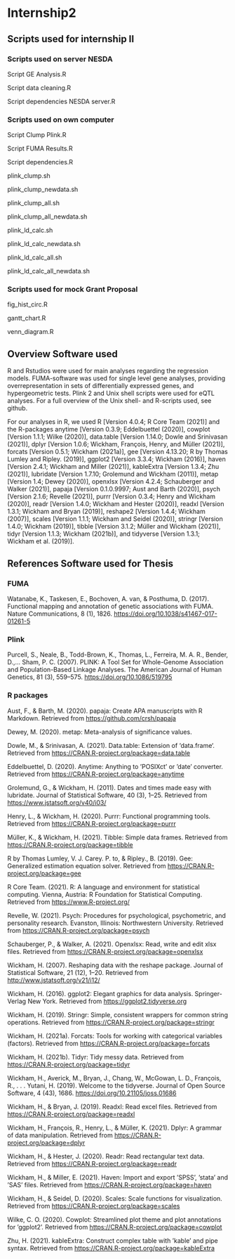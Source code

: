 # Internship2
## Scripts used for internship II
### Scripts used on server NESDA
Script GE Analysis.R

Script data cleaning.R

Script dependencies NESDA server.R

### Scripts used on own computer
Script Clump Plink.R

Script FUMA Results.R

Script dependencies.R

plink_clump.sh

plink_clump_newdata.sh

plink_clump_all.sh

plink_clump_all_newdata.sh

plink_ld_calc.sh 

plink_ld_calc_newdata.sh

plink_ld_calc_all.sh

plink_ld_calc_all_newdata.sh

### Scripts used for mock Grant Proposal
fig_hist_circ.R

gantt_chart.R

venn_diagram.R 

## Overview Software used
R and Rstudios were used for main analyses regarding the regression models. FUMA-software was used for single level gene analyses, providing overrepresentation in sets of differentially expressed genes, and hypergeometric tests. Plink 2 and Unix shell scripts were used for eQTL analyses. For a full overview of the Unix shell- and R-scripts used, see github.

For our analyses in R, we used R [Version 4.0.4; R Core Team (2021)] and the R-packages anytime [Version 0.3.9; Eddelbuettel (2020)], cowplot [Version 1.1.1; Wilke (2020)], data.table [Version 1.14.0; Dowle and Srinivasan (2021)], dplyr [Version 1.0.6; Wickham, François, Henry, and Müller (2021)], forcats [Version 0.5.1; Wickham (2021a)], gee [Version 4.13.20; R by Thomas Lumley and Ripley. (2019)], ggplot2 [Version 3.3.4; Wickham (2016)], haven [Version 2.4.1; Wickham and Miller (2021)], kableExtra [Version 1.3.4; Zhu (2021)], lubridate [Version 1.7.10; Grolemund and Wickham (2011)], metap [Version 1.4; Dewey (2020)], openxlsx [Version 4.2.4; Schauberger and Walker (2021)], papaja [Version 0.1.0.9997; Aust and Barth (2020)], psych [Version 2.1.6; Revelle (2021)], purrr [Version 0.3.4; Henry and Wickham (2020)], readr [Version 1.4.0; Wickham and Hester (2020)], readxl [Version 1.3.1; Wickham and Bryan (2019)], reshape2 [Version 1.4.4; Wickham (2007)], scales [Version 1.1.1; Wickham and Seidel (2020)], stringr [Version 1.4.0; Wickham (2019)], tibble [Version 3.1.2; Müller and Wickham (2021)], tidyr [Version 1.1.3; Wickham (2021b)], and tidyverse [Version 1.3.1; Wickham et al. (2019)].

## References Software used for Thesis
### FUMA
Watanabe, K., Taskesen, E., Bochoven, A. van, & Posthuma, D. (2017). Functional mapping and annotation of genetic associations with FUMA. Nature Communications, 8 (1), 1826. https://doi.org/10.1038/s41467-017-01261-5

### Plink
Purcell, S., Neale, B., Todd-Brown, K., Thomas, L., Ferreira, M. A. R., Bender, D.,... Sham, P. C. (2007). PLINK: A Tool Set for Whole-Genome Association and Population-Based Linkage Analyses. The American Journal of Human Genetics, 81 (3), 559–575. https://doi.org/10.1086/519795

### R packages
Aust, F., & Barth, M. (2020). papaja: Create APA manuscripts with R Markdown. Retrieved from https://github.com/crsh/papaja

Dewey, M. (2020). metap: Meta-analysis of significance values.

Dowle, M., & Srinivasan, A. (2021). Data.table: Extension of ‘data.frame‘. Retrieved from https://CRAN.R-project.org/package=data.table

Eddelbuettel, D. (2020). Anytime: Anything to ’POSIXct’ or ’date’ converter. Retrieved from https://CRAN.R-project.org/package=anytime

Grolemund, G., & Wickham, H. (2011). Dates and times made easy with lubridate. Journal of Statistical Software, 40 (3), 1–25. Retrieved from https://www.jstatsoft.org/v40/i03/

Henry, L., & Wickham, H. (2020). Purrr: Functional programming tools. Retrieved from https://CRAN.R-project.org/package=purrr

Müller, K., & Wickham, H. (2021). Tibble: Simple data frames. Retrieved from https://CRAN.R-project.org/package=tibble

R by Thomas Lumley, V. J. Carey. P. to, & Ripley., B. (2019). Gee: Generalized estimation equation solver. Retrieved from https://CRAN.R-project.org/package=gee

R Core Team. (2021). R: A language and environment for statistical computing. Vienna, Austria: R Foundation for Statistical Computing. Retrieved from https://www.R-project.org/

Revelle, W. (2021). Psych: Procedures for psychological, psychometric, and personality research. Evanston, Illinois: Northwestern University. Retrieved from https://CRAN.R-project.org/package=psych

Schauberger, P., & Walker, A. (2021). Openxlsx: Read, write and edit xlsx files. Retrieved from https://CRAN.R-project.org/package=openxlsx

Wickham, H. (2007). Reshaping data with the reshape package. Journal of Statistical Software, 21 (12), 1–20. Retrieved from http://www.jstatsoft.org/v21/i12/

Wickham, H. (2016). ggplot2: Elegant graphics for data analysis. Springer-Verlag New York. Retrieved from https://ggplot2.tidyverse.org

Wickham, H. (2019). Stringr: Simple, consistent wrappers for common string operations. Retrieved from https://CRAN.R-project.org/package=stringr

Wickham, H. (2021a). Forcats: Tools for working with categorical variables (factors). Retrieved from https://CRAN.R-project.org/package=forcats

Wickham, H. (2021b). Tidyr: Tidy messy data. Retrieved from https://CRAN.R-project.org/package=tidyr

Wickham, H., Averick, M., Bryan, J., Chang, W., McGowan, L. D., François, R., . . . Yutani, H. (2019). Welcome to the tidyverse. Journal of Open Source Software, 4 (43), 1686. https://doi.org/10.21105/joss.01686

Wickham, H., & Bryan, J. (2019). Readxl: Read excel files. Retrieved from https://CRAN.R-project.org/package=readxl
 
Wickham, H., François, R., Henry, L., & Müller, K. (2021). Dplyr: A grammar of data manipulation. Retrieved from https://CRAN.R-project.org/package=dplyr

Wickham, H., & Hester, J. (2020). Readr: Read rectangular text data. Retrieved from https://CRAN.R-project.org/package=readr

Wickham, H., & Miller, E. (2021). Haven: Import and export ’SPSS’, ’stata’ and ’SAS’ files. Retrieved from https://CRAN.R-project.org/package=haven

Wickham, H., & Seidel, D. (2020). Scales: Scale functions for visualization. Retrieved from https://CRAN.R-project.org/package=scales

Wilke, C. O. (2020). Cowplot: Streamlined plot theme and plot annotations for ’ggplot2’. Retrieved from https://CRAN.R-project.org/package=cowplot

Zhu, H. (2021). kableExtra: Construct complex table with ’kable’ and pipe syntax. Retrieved from https://CRAN.R-project.org/package=kableExtra

